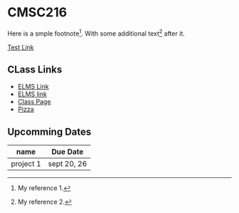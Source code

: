 # CMSC216

Here is a smple footnote[^1]. With some additional text[^2] after it.

<a href="https://umd.instructure.com/courses/1335801" target="_blank">Test Link</a>

## CLass Links
- <a href="https://umd.instructure.com/courses/1335801" target="_blank">ELMS Link</a>
- [ELMS link](https://umd.instructure.com/courses/1335801)
- [Class Page](https://www.cs.umd.edu/class/fall2022/cmsc216/)
- [Pizza](https://piazza.com/class/l6y9bpb3m0u2m5/post/228)

## Upcomming Dates
| name      | Due Date    |
|-----------|-------------|
| project 1 | sept 20, 26 |

[^1]: My reference 1.
[^2]: My reference 2.
